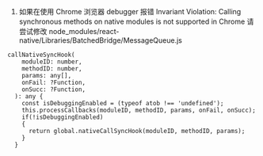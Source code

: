<!--
 * @Author: wangtao
 * @Date: 2022-04-12 20:52:51
 * @LastEditors: 汪滔
 * @LastEditTime: 2022-04-12 20:53:53
 * @Description: file content
-->

1. 如果在使用 Chrome 浏览器 debugger 报错 Invariant Violation: Calling synchronous methods on native modules is not supported in Chrome
   请尝试修改 node_modules/react-native/Libraries/BatchedBridge/MessageQueue.js

```
callNativeSyncHook(
    moduleID: number,
    methodID: number,
    params: any[],
    onFail: ?Function,
    onSucc: ?Function,
  ): any {
    const isDebuggingEnabled = (typeof atob !== 'undefined');
    this.processCallbacks(moduleID, methodID, params, onFail, onSucc);
    if(!isDebuggingEnabled)
    {
      return global.nativeCallSyncHook(moduleID, methodID, params);
    }
  }
```
